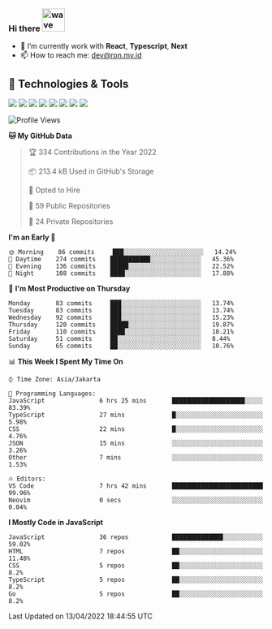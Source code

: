 ### Hi there <img src="https://i.ibb.co/q0Hx1KK/wave.gif" alt="wave" width="45px">

- 🌱 I’m currently work with **React**, **Typescript**, **Next**
- 📫 How to reach me: dev@ron.my.id

## 🔧 Technologies & Tools

![](https://img.shields.io/badge/OS-Linux-informational?style=flat&logo=linux&logoColor=white&color=2bbc8a)
![](https://img.shields.io/badge/OS-Windows-informational?style=flat&logo=windows&logoColor=white&color=2bbc8a)
![](https://img.shields.io/badge/Code-JavaScript-informational?style=flat&logo=javascript&logoColor=white&color=2bbc8a)
![](https://img.shields.io/badge/Code-Golang-informational?style=flat&logo=go&logoColor=white&color=2bbc8a)
![](https://img.shields.io/badge/Code-React-informational?style=flat&logo=react&logoColor=white&color=2bbc8a)
![](https://img.shields.io/badge/Code-Next-informational?style=flat&logo=next.js&logoColor=white&color=2bbc8a)
![](https://img.shields.io/badge/Shell-Bash-informational?style=flat&logo=gnu-bash&logoColor=white&color=2bbc8a)
![](https://img.shields.io/badge/Tools-Docker-informational?style=flat&logo=docker&logoColor=white&color=2bbc8a)

<!--START_SECTION:waka-->
![Profile Views](http://img.shields.io/badge/Profile%20Views-9-blue)

**🐱 My GitHub Data** 

> 🏆 334 Contributions in the Year 2022
 > 
> 📦 213.4 kB Used in GitHub's Storage 
 > 
> 💼 Opted to Hire
 > 
> 📜 59 Public Repositories 
 > 
> 🔑 24 Private Repositories  
 > 
**I'm an Early 🐤** 

```text
🌞 Morning    86 commits     ███░░░░░░░░░░░░░░░░░░░░░░   14.24% 
🌆 Daytime    274 commits    ███████████░░░░░░░░░░░░░░   45.36% 
🌃 Evening    136 commits    █████░░░░░░░░░░░░░░░░░░░░   22.52% 
🌙 Night      108 commits    ████░░░░░░░░░░░░░░░░░░░░░   17.88%

```
📅 **I'm Most Productive on Thursday** 

```text
Monday       83 commits     ███░░░░░░░░░░░░░░░░░░░░░░   13.74% 
Tuesday      83 commits     ███░░░░░░░░░░░░░░░░░░░░░░   13.74% 
Wednesday    92 commits     ███░░░░░░░░░░░░░░░░░░░░░░   15.23% 
Thursday     120 commits    █████░░░░░░░░░░░░░░░░░░░░   19.87% 
Friday       110 commits    ████░░░░░░░░░░░░░░░░░░░░░   18.21% 
Saturday     51 commits     ██░░░░░░░░░░░░░░░░░░░░░░░   8.44% 
Sunday       65 commits     ██░░░░░░░░░░░░░░░░░░░░░░░   10.76%

```


📊 **This Week I Spent My Time On** 

```text
⌚︎ Time Zone: Asia/Jakarta

💬 Programming Languages: 
JavaScript               6 hrs 25 mins       ████████████████████░░░░░   83.39% 
TypeScript               27 mins             █░░░░░░░░░░░░░░░░░░░░░░░░   5.98% 
CSS                      22 mins             █░░░░░░░░░░░░░░░░░░░░░░░░   4.76% 
JSON                     15 mins             ░░░░░░░░░░░░░░░░░░░░░░░░░   3.26% 
Other                    7 mins              ░░░░░░░░░░░░░░░░░░░░░░░░░   1.53%

🔥 Editors: 
VS Code                  7 hrs 42 mins       █████████████████████████   99.96% 
Neovim                   0 secs              ░░░░░░░░░░░░░░░░░░░░░░░░░   0.04%

```

**I Mostly Code in JavaScript** 

```text
JavaScript               36 repos            ██████████████░░░░░░░░░░░   59.02% 
HTML                     7 repos             ██░░░░░░░░░░░░░░░░░░░░░░░   11.48% 
CSS                      5 repos             ██░░░░░░░░░░░░░░░░░░░░░░░   8.2% 
TypeScript               5 repos             ██░░░░░░░░░░░░░░░░░░░░░░░   8.2% 
Go                       5 repos             ██░░░░░░░░░░░░░░░░░░░░░░░   8.2%

```



 Last Updated on 13/04/2022 18:44:55 UTC
<!--END_SECTION:waka-->
